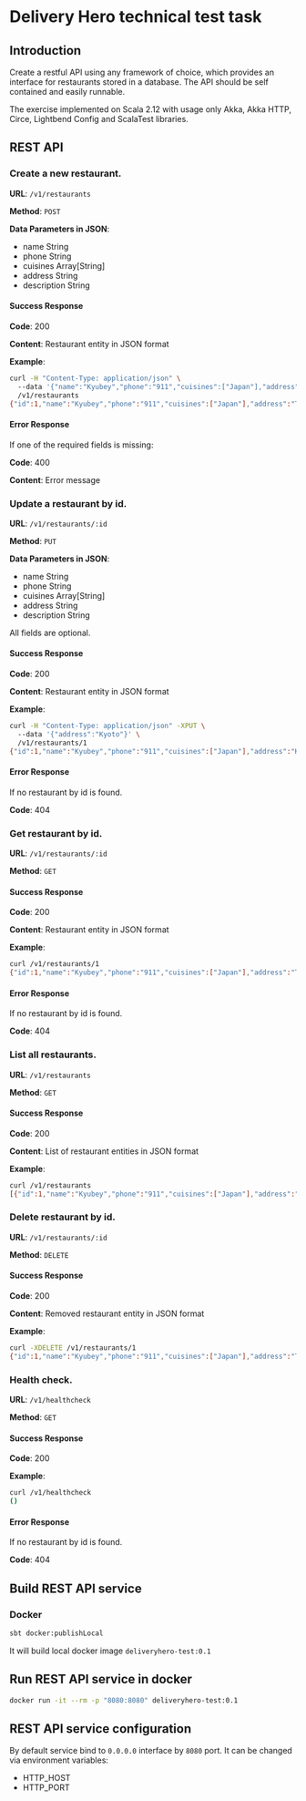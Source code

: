 # Delivery Hero technical test task

## Introduction
Create a restful API using any framework of choice, which provides an interface for restaurants stored in a database. 
The API should be self contained and easily runnable.

The exercise implemented on Scala 2.12 with usage only Akka, Akka HTTP, Circe, Lightbend Config and ScalaTest libraries. 

## REST API

### Create a new restaurant. 

**URL**:   `/v1/restaurants`

**Method**: `POST`

**Data Parameters in JSON**:

  * name String 
  * phone String
  * cuisines Array[String]
  * address String 
  * description String
  
#### Success Response

**Code**: 200

**Content**: Restaurant entity in JSON format

**Example**:

```bash
curl -H "Content-Type: application/json" \ 
  --data '{"name":"Kyubey","phone":"911","cuisines":["Japan"],"address":"Tokio","description":"The best!"}' \ 
  /v1/restaurants
{"id":1,"name":"Kyubey","phone":"911","cuisines":["Japan"],"address":"Tokio","description":"The best!"}
```

#### Error Response

If one of the required fields is missing:
  
**Code**: 400

**Content**: Error message

### Update a restaurant by id. 

**URL**:   `/v1/restaurants/:id`

**Method**: `PUT`

**Data Parameters in JSON**:

  * name String 
  * phone String
  * cuisines Array[String]
  * address String 
  * description String
  
All fields are optional.  
  
#### Success Response

**Code**: 200

**Content**: Restaurant entity in JSON format

**Example**:

```bash
curl -H "Content-Type: application/json" -XPUT \ 
  --data '{"address":"Kyoto"}' \ 
  /v1/restaurants/1
{"id":1,"name":"Kyubey","phone":"911","cuisines":["Japan"],"address":"Kyoto","description":"The best!"}
```

#### Error Response
If no restaurant by id is found.

**Code**: 404

### Get restaurant by id. 

**URL**:   `/v1/restaurants/:id`

**Method**: `GET`

#### Success Response

**Code**: 200

**Content**: Restaurant entity in JSON format

**Example**:

```bash
curl /v1/restaurants/1
{"id":1,"name":"Kyubey","phone":"911","cuisines":["Japan"],"address":"Tokio","description":"The best!"}
```

#### Error Response
If no restaurant by id is found.

**Code**: 404

### List all restaurants. 

**URL**:   `/v1/restaurants`

**Method**: `GET`

#### Success Response

**Code**: 200

**Content**: List of restaurant entities in JSON format

**Example**:

```bash
curl /v1/restaurants
[{"id":1,"name":"Kyubey","phone":"911","cuisines":["Japan"],"address":"Tokio","description":"The best!"}]
```

### Delete restaurant by id. 

**URL**:   `/v1/restaurants/:id`

**Method**: `DELETE`

#### Success Response

**Code**: 200

**Content**: Removed restaurant entity in JSON format

**Example**:

```bash
curl -XDELETE /v1/restaurants/1
{"id":1,"name":"Kyubey","phone":"911","cuisines":["Japan"],"address":"Tokio","description":"The best!"}
```

### Health check. 

**URL**:   `/v1/healthcheck`

**Method**: `GET`

#### Success Response

**Code**: 200

**Example**:

```bash
curl /v1/healthcheck
()
```

#### Error Response
If no restaurant by id is found.

**Code**: 404
  
## Build REST API service
### Docker

```bash
sbt docker:publishLocal
```

It will build local docker image `deliveryhero-test:0.1`

## Run REST API service in docker 
```bash
docker run -it --rm -p "8080:8080" deliveryhero-test:0.1
```

## REST API service configuration

By default service bind to `0.0.0.0` interface by `8080` port. It can be changed via environment variables:

* HTTP_HOST
* HTTP_PORT 